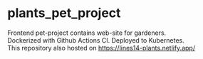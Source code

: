 # plants_pet_project
Frontend pet-project contains web-site for gardeners.<br> Dockerized with Github Actions CI. Deployed to Kubernetes.<br>
This repository also hosted on https://lines14-plants.netlify.app/

